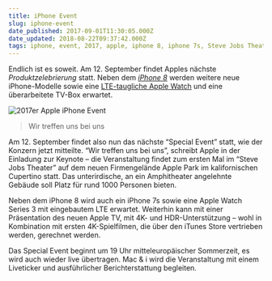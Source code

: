 ```yaml
---
title: iPhone Event
slug: iphone-event
date_published: 2017-09-01T11:30:05.000Z
date_updated: 2018-08-22T09:37:42.000Z
tags: iphone, event, 2017, apple, iphone 8, iphone 7s, Steve Jobs Theater
---
```


Endlich ist es soweit. Am 12. September findet Apples nächste *Produktzelebrierung* statt. Neben dem *[iPhone 8](http://thafaker.de/tag/iphone-8/)* werden weitere neue iPhone-Modelle sowie eine [LTE-taugliche Apple Watch](__GHOST_URL__/geruchte-apple-watch-3-ohne-telefonfunktion/) und eine überarbeitete TV-Box erwartet. 

![2017er Apple iPhone Event](__GHOST_URL__/content/images/2017/09/Bildschirmfoto_2017-08-31_um_20-c124a44de71e18bc.png)

> Wir treffen uns bei uns

Am 12. September findet also nun das nächste “Special Event” statt, wie der Konzern jetzt mitteilte. “Wir treffen uns bei uns”, schreibt Apple in der Einladung zur Keynote – die Veranstaltung findet zum ersten Mal im “Steve Jobs Theater” auf dem neuen Firmengelände Apple Park im kalifornischen Cupertino statt. Das unterirdische, an ein Amphitheater angelehnte Gebäude soll Platz für rund 1000 Personen bieten.

Neben dem iPhone 8 wird auch ein iPhone 7s sowie eine Apple Watch Series 3 mit eingebautem LTE erwartet. Weiterhin kann mit einer Präsentation des neuen Apple TV, mit 4K- und HDR-Unterstützung – wohl in Kombination mit ersten 4K-Spielfilmen, die über den iTunes Store vertrieben werden, gerechnet werden.

Das Special Event beginnt um 19 Uhr mitteleuropäischer Sommerzeit, es wird auch wieder live übertragen. Mac & i wird die Veranstaltung mit einem Liveticker und ausführlicher Berichterstattung begleiten.
